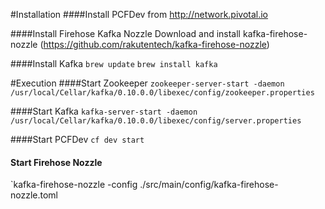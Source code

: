 #Installation
####Install PCFDev from http://network.pivotal.io

####Install Firehose Kafka Nozzle
Download and install kafka-firehose-nozzle (https://github.com/rakutentech/kafka-firehose-nozzle)

####Install Kafka 
`brew update` 
`brew install kafka`

#Execution
####Start Zookeeper
`zookeeper-server-start -daemon /usr/local/Cellar/kafka/0.10.0.0/libexec/config/zookeeper.properties`

####Start Kafka 
`kafka-server-start -daemon /usr/local/Cellar/kafka/0.10.0.0/libexec/config/server.properties`

####Start PCFDev
`cf dev start`

#### Start Firehose Nozzle 
`kafka-firehose-nozzle -config ./src/main/config/kafka-firehose-nozzle.toml